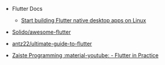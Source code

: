 -   Flutter Docs
    -   [Start building Flutter native desktop apps on Linux](https://docs.flutter.dev/get-started/install/linux/desktop)

-   [Solido/awesome-flutter](https://github.com/Solido/awesome-flutter)
-   [antz22/ultimate-guide-to-flutter](https://github.com/antz22/ultimate-guide-to-flutter)
-   [Zaiste Programming :material-youtube: - Flutter in Practice](https://www.youtube.com/playlist?list=PLhXZp00uXBk5TSY6YOdmpzp1yG3QbFvrN)

